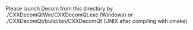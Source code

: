 Please launch Decom from this directory by ./CXXDecomQtWin/CXXDecomQt.exe (Windows) or ./CXXDecomQt/build/bin/CXXDecomQt (UNIX after compiling with cmake)
